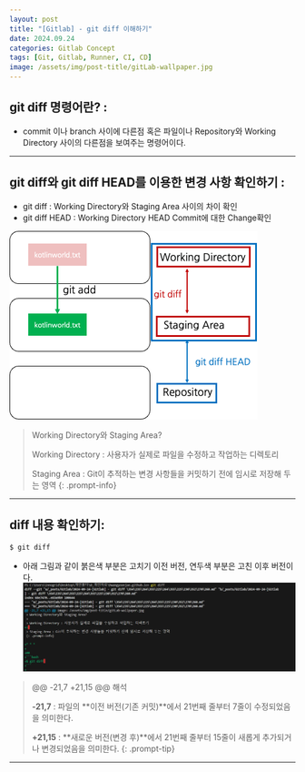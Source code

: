```yaml
---
layout: post
title: "[Gitlab] - git diff 이해하기"
date: 2024.09.24
categories: Gitlab Concept
tags: [Git, Gitlab, Runner, CI, CD]
image: /assets/img/post-title/gitLab-wallpaper.jpg
---
```


## git diff 명령어란? :
- commit 이나 branch 사이에 다른점 혹은 파일이나 Repository와 Working Directory 사이의 다른점을 보여주는 명령어이다.

* * *

## git diff와 git diff HEAD를 이용한 변경 사항 확인하기 :
- git diff : Working Directory와 Staging Area 사이의 차이 확인
- git diff HEAD : Working Directory HEAD Commit에 대한 Change확인

[![gitlab diff 그림](/assets/img/post/Gitlab/git%20diff%20그림.png)](/assets/img/post/Gitlab/git%20diff%20그림.png)

> Working Directory와 Staging Area?
>
> Working Directory : 사용자가 실제로 파일을 수정하고 작업하는 디렉토리
> 
> Staging Area : Git이 추적하는 변경 사항들을 커밋하기 전에 임시로 저장해 두는 영역
{: .prompt-info}

* * *

## diff 내용 확인하기:
```bash
$ git diff 
```

- 아래 그림과 같이 붉은색 부분은 고치기 이전 버전, 연두색 부분은 고친 이후 버전이다.
![git diff 명령어 실행 결과 화면](/assets/img/post/Gitlab/git%20diff%20명령어%20실행%20결과%20화면.png)

> @@ -21,7 +21,15 @@ 해석
>
> **-21,7** : 파일의 **이전 버전(기존 커밋)**에서 21번째 줄부터 7줄이 수정되었음을 의미한다.
>
> **+21,15** : **새로운 버전(변경 후)**에서 21번째 줄부터 15줄이 새롭게 추가되거나 변경되었음을 의미한다.
{: .prompt-tip}

* * *